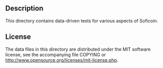 Description
------------

This directory contains data-driven tests for various aspects of Soficoin.

License
--------

The data files in this directory are distributed under the MIT software
license, see the accompanying file COPYING or
http://www.opensource.org/licenses/mit-license.php.

